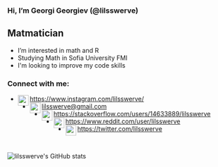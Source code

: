
### Hi, I’m Georgi Georgiev (@lilsswerve)

## Matmatician
- I’m interested in math and R
- Studying Math in Sofia University FMI
- I'm looking to improve my code skills

### Connect with me:
- <img align="left" alt="codeSTACKr | Instagram" width="24px" src="https://cdn.jsdelivr.net/npm/simple-icons@v3/icons/instagram.svg" /> https://www.instagram.com/lilsswerve/
- <img align="left" alt="codeSTACKr | Instagram" width="24px" src="https://cdn.jsdelivr.net/npm/simple-icons@v3/icons/gmail.svg" /> lilsswerve@gmail.com
- <img align="left" alt="codeSTACKr | Instagram" width="24px" src="https://cdn.jsdelivr.net/npm/simple-icons@v3/icons/stackoverflow.svg" /> https://stackoverflow.com/users/14633889/lilsswerve
- <img align="left" alt="codeSTACKr | Instagram" width="24px" src="https://cdn.jsdelivr.net/npm/simple-icons@v3/icons/reddit.svg" /> https://www.reddit.com/user/lilsswerve
- <img align="left" alt="codeSTACKr | Instagram" width="24px" src="https://cdn.jsdelivr.net/npm/simple-icons@v3/icons/twitter.svg" /> https://twitter.com/lilsswerve
<br/>

![lilsswerve's GitHub stats](https://github-readme-stats.vercel.app/api?username=lilsswerve&hide=issues)




<!---
lilsswerve/lilsswerve is a ✨ special ✨ repository because its `README.md` (this file) appears on your GitHub profile.
You can click the Preview link to take a look at your changes.
--->
